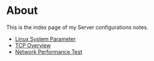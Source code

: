# About
This is the index page of my Server configurations notes.

* [Linux System Parameter]()
* [TCP Overview]()
* [Network Performance Test]()